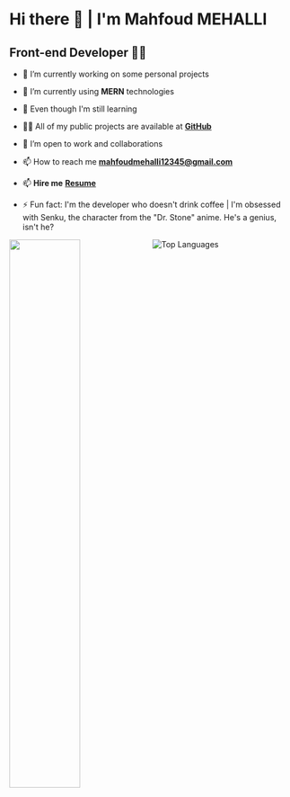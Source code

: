 # Hi there 👋 | I'm Mahfoud MEHALLI

## Front-end Developer 👨‍💻

- 🔭 I’m currently working on some personal projects

- 🌱 I’m currently using **MERN** technologies

- 🌱 Even though I'm still learning

- 👨‍💻 All of my public projects are available at **[GitHub](https://github.com/mahfoud=mehalli?tab=repositories)**

- 👯 I’m open to work and collaborations

- 📫 How to reach me **<mahfoudmehalli12345@gmail.com>**

- 📫 **Hire me** **[Resume](https://www.canva.com/design/DAF-CecaJAE/O03-890uN_9V_9q54WHMDg/view?utm_content=DAF-CecaJAE&utm_campaign=designshare&utm_medium=link&utm_source=editor#1)**

- ⚡ Fun fact: I'm the developer who doesn't drink coffee | I'm obsessed with Senku, the character from the "Dr. Stone" anime. He's a genius, isn't he?



<img align="left" width="50%" src="https://github-readme-stats.vercel.app/api?username=mahfoud-mehalli&show_icons=true&theme=highcontrast" />
<img src="https://github-readme-stats.vercel.app/api/top-langs/?username=mahfoud-mehalli&langs_count=10&title_color=ef4444&text_color=ffffff&icon_color=ffffff&bg_color=1c1917&hide_border=true&locale=en&custom_title=Top%20%Languages" alt="Top Languages" />

<!--
![Anurag's GitHub stats](https://github-readme-stats.vercel.app/api?username=anuraghazra&show_icons=true&theme=radical)
![Top Langs](https://github-readme-stats.vercel.app/api/top-langs/?username=anuraghazra&layout=compact)
-->
